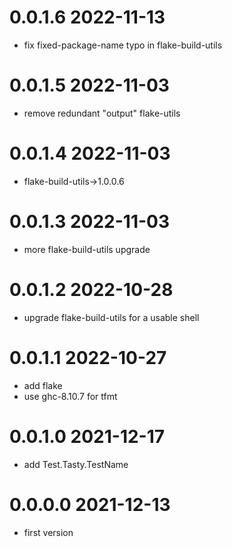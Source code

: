 0.0.1.6 2022-11-13
==================
- fix fixed-package-name typo in flake-build-utils

0.0.1.5 2022-11-03
==================
- remove redundant "output" flake-utils

0.0.1.4 2022-11-03
==================
- flake-build-utils->1.0.0.6

0.0.1.3 2022-11-03
==================
- more flake-build-utils upgrade

0.0.1.2 2022-10-28
==================
- upgrade flake-build-utils for a usable shell

0.0.1.1 2022-10-27
==================
- add flake
- use ghc-8.10.7 for tfmt

0.0.1.0 2021-12-17
==================
- add Test.Tasty.TestName

0.0.0.0 2021-12-13
==================
- first version
